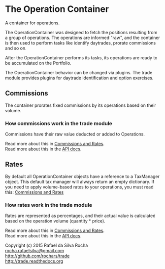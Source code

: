 # The Operation Container
A container for operations.

The OperationContainer was designed to fetch the positions resulting from a
group of operations. The operations are informed "raw", and the container is
then used to perform tasks like identify daytrades, prorate commissions and
so on.

After the OperationContainer performs its tasks, its operations are ready
to be accumulated on the Portfolio.

The OperationContainer behavior can be changed via plugins. The trade module
provides plugins for daytrade identification and option exercises.


## Commissions
The container prorates fixed commissions by its operations based on their volume.

### How commissions work in the trade module
Commissions have their raw value deducted or added to Operations.

Read more about this in [Commissions and Rates](./commissions_and_rates).  
Read more about this in the [API docs](./api/trade.operation_container).


## Rates
By default all OperationContainer objects have a reference to a TaxManager
object. This default tax manager will always return an empty dictionary.
If you need to apply volume-based rates to your operations, you must
read this: [Commissions and Rates](./commissions_and_rates)

### How rates work in the trade module
Rates are represented as percentages, and their actual value is calculated
based on the operation volume (quantity * price).

Read more about this in [Commissions and Rates](./commissions_and_rates).  
Read more about this in the [API docs](./api/trade.operation_container).


Copyright (c) 2015 Rafael da Silva Rocha  
rocha.rafaelsilva@gmail.com  
http://github.com/rochars/trade  
http://trade.readthedocs.org  
